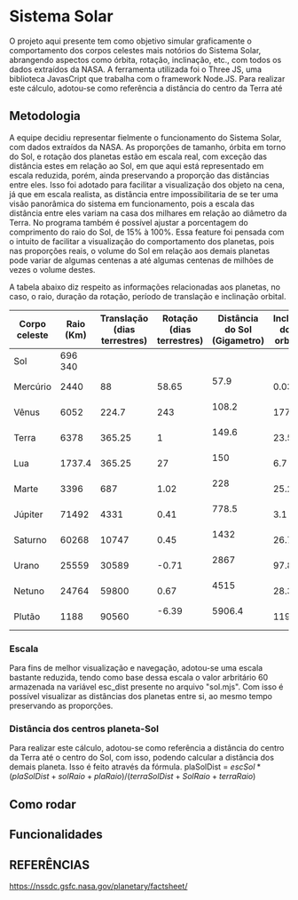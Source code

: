 # Sistema Solar
O projeto aqui presente tem como objetivo simular graficamente o comportamento dos corpos
celestes mais notórios do Sistema Solar, abrangendo aspectos como órbita, rotação, inclinação,
etc., com todos os dados extraídos da NASA. A ferramenta utilizada foi o Three JS, uma biblioteca
JavasCript que trabalha com o framework Node.JS.
Para realizar este cálculo, adotou-se como referência a distância do centro da Terra até

## Metodologia
A equipe decidiu representar fielmente o funcionamento do Sistema Solar, com dados extraídos da NASA.
As proporções de tamanho, órbita em torno do Sol, e rotação dos planetas estão em escala real,
com exceção das distância estes em relação ao Sol, em que aqui está representado em escala reduzida,
porém, ainda preservando a proporção das distâncias entre eles. Isso foi adotado para facilitar a
visualização dos objeto na cena, já que em escala realista, as distância entre impossibilitaria de
se ter uma visão panorâmica do sistema em funcionamento, pois a escala das distância entre eles
variam na casa dos milhares em relação ao diâmetro da Terra. No programa também é possível ajustar
a porcentagem do comprimento do raio do Sol, de 15% à 100%. Essa feature foi pensada com o intuito
de facilitar a visualização do comportamento dos planetas, pois nas proporções reais, o volume do
Sol em relação aos demais planetas pode variar de algumas centenas a até algumas centenas de milhões
de vezes o volume destes.
	
A tabela abaixo diz respeito as informações relacionadas aos planetas, no caso, o raio, duração da
rotação, período de translação e inclinação orbital.

| Corpo celeste 	| Raio (Km) 	| Translação (dias terrestres) | Rotação (dias terrestres) | Distância do Sol (Gigametro) | Inclinação do eixo orbital (°)|
|-----------------------|---------------|------------------------------|---------------------------|------------------------------|----------------------------|
| Sol			| 696 340	|			       |			   | 				  |
| Mercúrio		| 2440		| 88			       | 58.65			   | 57.9                         | 0.034 |
| Vênus			| 6052		| 224.7			       | 243			   | 108.2                        | 177.4 |
| Terra			| 6378		| 365.25		       | 1			   | 149.6                        | 23.5 |
| Lua			| 1737.4	| 365.25		       | 27			   | 150                          | 6.7 |
| Marte			| 3396		| 687			       | 1.02			   | 228                          | 25.2| 
| Júpiter		| 71492		| 4331			       | 0.41			   | 778.5                        | 3.1 |
| Saturno		| 60268		| 10747			       | 0.45			   | 1432                         | 26.7 |
| Urano			| 25559		| 30589			       | -0.71			   | 2867                         | 97.8 |
| Netuno		| 24764		| 59800			       | 0.67			   | 4515                         | 28.3 |
| Plutão		| 1188		| 90560			       | -6.39                     | 5906.4                       | 119.5 |

### Escala
Para fins de melhor visualização e navegação, adotou-se uma escala bastante reduzida, tendo
como base dessa escala o valor arbritário 60 armazenada na variável esc_dist presente no arquivo
"sol.mjs". Com isso é possível visualizar as distâncias dos planetas entre si, ao mesmo tempo
preservando as proporções.

### Distância dos centros planeta-Sol
Para realizar este cálculo, adotou-se como referência a distância do centro da Terra até
o centro do Sol, com isso, podendo calcular a distância dos demais planeta. Isso é feito através
da fórmula.
	plaSolDist = $escSol*(plaSolDist+solRaio+plaRaio)/(terraSolDist+SolRaio+terraRaio)$

## Como rodar

## Funcionalidades

## REFERÊNCIAS
https://nssdc.gsfc.nasa.gov/planetary/factsheet/
